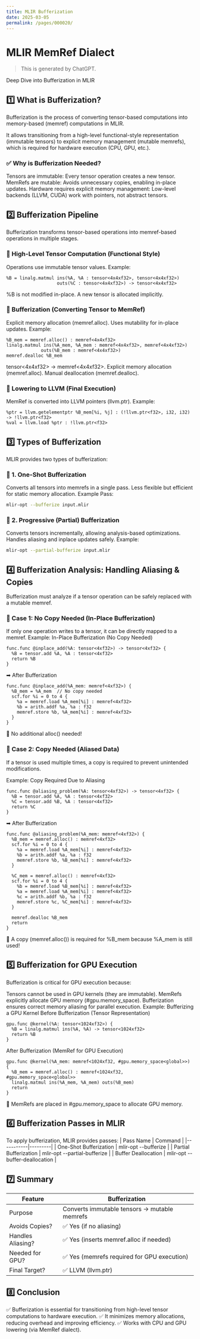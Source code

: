 ```yaml
---
title: MLIR Bufferization
date: 2025-03-05
permalink: /pages/000020/
---
```


# MLIR MemRef Dialect

> This is generated by ChatGPT.

Deep Dive into Bufferization in MLIR
## 1️⃣ What is Bufferization?
Bufferization is the process of converting tensor-based computations into memory-based (memref) computations in MLIR.

It allows transitioning from a high-level functional-style representation (immutable tensors) to explicit memory management (mutable memrefs), which is required for hardware execution (CPU, GPU, etc.).

### ✅ Why is Bufferization Needed?
Tensors are immutable: Every tensor operation creates a new tensor.
MemRefs are mutable: Avoids unnecessary copies, enabling in-place updates.
Hardware requires explicit memory management: Low-level backends (LLVM, CUDA) work with pointers, not abstract tensors.

## 2️⃣ Bufferization Pipeline
Bufferization transforms tensor-based operations into memref-based operations in multiple stages.

### 🔹 High-Level Tensor Computation (Functional Style)
Operations use immutable tensor<shape x type> values.
Example:
```mlir
%B = linalg.matmul ins(%A, %A : tensor<4x4xf32>, tensor<4x4xf32>)
                   outs(%C : tensor<4x4xf32>) -> tensor<4x4xf32>
```

%B is not modified in-place.
A new tensor is allocated implicitly.

### 🔹 Bufferization (Converting Tensor to MemRef)
Explicit memory allocation (memref.alloc).
Uses mutability for in-place updates.
Example:
```mlir
%B_mem = memref.alloc() : memref<4x4xf32>
linalg.matmul ins(%A_mem, %A_mem : memref<4x4xf32>, memref<4x4xf32>)
             outs(%B_mem : memref<4x4xf32>)
memref.dealloc %B_mem
```
tensor<4x4xf32> → memref<4x4xf32>.
Explicit memory allocation (memref.alloc).
Manual deallocation (memref.dealloc).

### 🔹 Lowering to LLVM (Final Execution)
MemRef is converted into LLVM pointers (llvm.ptr<T>).
Example:
```mlir
%ptr = llvm.getelementptr %B_mem[%i, %j] : (!llvm.ptr<f32>, i32, i32) -> !llvm.ptr<f32>
%val = llvm.load %ptr : !llvm.ptr<f32>
```

## 3️⃣ Types of Bufferization
MLIR provides two types of bufferization:

### 🔹 1. One-Shot Bufferization
Converts all tensors into memrefs in a single pass.
Less flexible but efficient for static memory allocation.
Example Pass:
```sh
mlir-opt --bufferize input.mlir
```

### 🔹 2. Progressive (Partial) Bufferization
Converts tensors incrementally, allowing analysis-based optimizations.
Handles aliasing and inplace updates safely.
Example:
```sh
mlir-opt --partial-bufferize input.mlir
```

## 4️⃣ Bufferization Analysis: Handling Aliasing & Copies
Bufferization must analyze if a tensor operation can be safely replaced with a mutable memref.

### 🔹 Case 1: No Copy Needed (In-Place Bufferization)
If only one operation writes to a tensor, it can be directly mapped to a memref.
Example: In-Place Bufferization (No Copy Needed)
```mlir
func.func @inplace_add(%A: tensor<4xf32>) -> tensor<4xf32> {
  %B = tensor.add %A, %A : tensor<4xf32>
  return %B
}
```

➡ After Bufferization
```mlir
func.func @inplace_add(%A_mem: memref<4xf32>) {
  %B_mem = %A_mem  // No copy needed
  scf.for %i = 0 to 4 {
    %a = memref.load %A_mem[%i] : memref<4xf32>
    %b = arith.addf %a, %a : f32
    memref.store %b, %A_mem[%i] : memref<4xf32>
  }
}
```
📌 No additional alloc() needed!

### 🔹 Case 2: Copy Needed (Aliased Data)
If a tensor is used multiple times, a copy is required to prevent unintended modifications.

Example: Copy Required Due to Aliasing
```mlir
func.func @aliasing_problem(%A: tensor<4xf32>) -> tensor<4xf32> {
  %B = tensor.add %A, %A : tensor<4xf32>
  %C = tensor.add %B, %A : tensor<4xf32>
  return %C
}
```

➡ After Bufferization

```mlir
func.func @aliasing_problem(%A_mem: memref<4xf32>) {
  %B_mem = memref.alloc() : memref<4xf32>
  scf.for %i = 0 to 4 {
    %a = memref.load %A_mem[%i] : memref<4xf32>
    %b = arith.addf %a, %a : f32
    memref.store %b, %B_mem[%i] : memref<4xf32>
  }

  %C_mem = memref.alloc() : memref<4xf32>
  scf.for %i = 0 to 4 {
    %b = memref.load %B_mem[%i] : memref<4xf32>
    %a = memref.load %A_mem[%i] : memref<4xf32>
    %c = arith.addf %b, %a : f32
    memref.store %c, %C_mem[%i] : memref<4xf32>
  }

  memref.dealloc %B_mem
  return
}
```

📌 A copy (memref.alloc()) is required for %B_mem because %A_mem is still used!

## 5️⃣ Bufferization for GPU Execution
Bufferization is critical for GPU execution because:

Tensors cannot be used in GPU kernels (they are immutable).
MemRefs explicitly allocate GPU memory (#gpu.memory_space).
Bufferization ensures correct memory aliasing for parallel execution.
Example: Bufferizing a GPU Kernel
Before Bufferization (Tensor Representation)
```mlir
gpu.func @kernel(%A: tensor<1024xf32>) {
  %B = linalg.matmul ins(%A, %A) -> tensor<1024xf32>
  return %B
}
```
After Bufferization (MemRef for GPU Execution)
```mlir
gpu.func @kernel(%A_mem: memref<1024xf32, #gpu.memory_space<global>>) {
  %B_mem = memref.alloc() : memref<1024xf32, #gpu.memory_space<global>>
  linalg.matmul ins(%A_mem, %A_mem) outs(%B_mem)
  return
}
```
📌 MemRefs are placed in #gpu.memory_space<global> to allocate GPU memory.

## 6️⃣ Bufferization Passes in MLIR
To apply bufferization, MLIR provides passes:
| Pass Name | Command |
|-----------|---------|
| One-Shot Bufferization | mlir-opt --bufferize |
| Partial Bufferization | mlir-opt --partial-bufferize |
| Buffer Deallocation | mlir-opt --buffer-deallocation |

## 7️⃣ Summary
| Feature | Bufferization |
|---------|---------------|
| Purpose | Converts immutable tensors → mutable memrefs |
| Avoids Copies? | ✅ Yes (if no aliasing) |
| Handles Aliasing? | ✅ Yes (inserts memref.alloc if needed) |
| Needed for GPU? | ✅ Yes (memrefs required for GPU execution) |
| Final Target? | ✅ LLVM (llvm.ptr<T>) |

## 8️⃣ Conclusion
✅ Bufferization is essential for transitioning from high-level tensor computations to hardware execution.
✅ It minimizes memory allocations, reducing overhead and improving efficiency.
✅ Works with CPU and GPU lowering (via MemRef dialect).